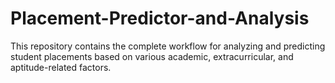 # Placement-Predictor-and-Analysis
This repository contains the complete workflow for analyzing and predicting student placements based on various academic, extracurricular, and aptitude-related factors. 
